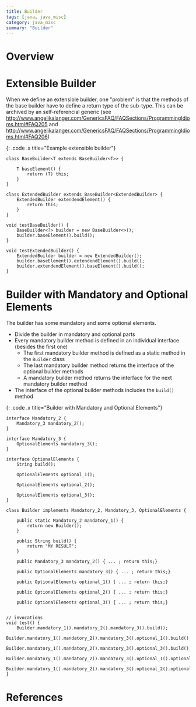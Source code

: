 ```yaml
---
title: Builder
tags: [java, java_misc]
category: java_misc
summary: "Builder"
---
```


# Overview

# Extensible Builder
 When we define an extensible builder, one "problem" is that the methods of the base builder have to define a return type of 
 the sub-type. This can be archived by an self-referencial generic
 (see <http://www.angelikalanger.com/GenericsFAQ/FAQSections/ProgrammingIdioms.html#FAQ205> 
 and <http://www.angelikalanger.com/GenericsFAQ/FAQSections/ProgrammingIdioms.html#FAQ206>)

{: .code .x title="Example extensible builder"}
~~~
class BaseBuilder<T extends BaseBuilder<T>> {
        
    T baseElement() {
        return (T) this;
    }
}
    
class ExtendedBuilder extends BaseBuilder<ExtendedBuilder> {
    ExtendedBuilder extendendElement() {
        return this;
    }
}

void testBaseBuilder() {
    BaseBuilder<?> builder = new BaseBuilder<>();
    builder.baseElement().build();
}
    
void testExtendedBuilder() {
    ExtendedBuilder builder = new ExtendedBuilder();
    builder.baseElement().extendendElement().build();
    builder.extendendElement().baseElement().build();
}
~~~


# Builder with Mandatory and Optional Elements

The builder has some mandatory and some optional elements.

* Divide the builder in mandatory and optional parts
* Every mandatory builder method is defined in an individual interface (besides the first one)
  * The first mandatory builder method is defined as a static method in the `Builder` class
  * The last mandatory builder method returns the interface of the optional builder methods
  * A mandatory builder method returns the interface for the next mandatory builder method
* The interface of the optional builder methods includes the `build()` method

{: .code .x title="Builder with Mandatory and Optional Elements"}
~~~
interface Mandatory_2 {
    Mandatory_3 mandatory_2();
}
    
interface Mandatory_3 {
    OptionalElements mandatory_3();
}
    
interface OptionalElements {
    String build();
        
    OptionalElements optional_1();
        
    OptionalElements optional_2();
        
    OptionalElements optional_3();
}

class Builder implements Mandatory_2, Mandatory_3, OptionalElements {

    public static Mandatory_2 mandatory_1() {
        return new Builder();
    }

    public String build() {
        return "MY RESULT";
    }

    public Mandatory_3 mandatory_2() { ... ; return this;}

    public OptionalElements mandatory_3() { ... ; return this;}

    public OptionalElements optional_1() { ... ; return this;}

    public OptionalElements optional_2() { ... ; return this;}

    public OptionalElements optional_3() { ... ; return this;}
  

// invocations
void test() {
    Builder.mandatory_1().mandatory_2().mandatory_3().build();
    Builder.mandatory_1().mandatory_2().mandatory_3().optional_1().build();
    Builder.mandatory_1().mandatory_2().mandatory_3().optional_3().build();
    Builder.mandatory_1().mandatory_2().mandatory_3().optional_1().optional_2().build();
    Builder.mandatory_1().mandatory_2().mandatory_3().optional_2().optional_1().optional_3().build();
}
~~~
# References